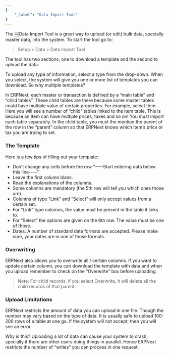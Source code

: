 ```yaml
---
{
	"_label": "Data Import Tool"
}
---
```

The ￼Data Import Tool is a great way to upload (or edit) bulk data, specially master data, into the system. To start the tool go to:

> Setup > Data > Data Import Tool

The tool has two sections, one to download a template and the second to upload the data.

To upload any type of information, select a type from the drop-down. When you select, the system will give you one or more list of templates you can download. So why multiple templates?

In ERPNext, each master or transaction is defined by a “main table” and “child tables”. These child tables are there because some master tables could have multiple value of certain properties. For example, select Item. Here you will see a number of “child” tables linked to the item table. This is because an Item can have multiple prices, taxes and so on! You must import each table separately. In the child table, you must the mention the parent of the row in the “parent” column so that ERPNext knows which Item’s price or tax you are trying to set.

### The Template

Here is a few tips of filling out your template:

- Don’t change any cells before the row “----Start entering data below this line----”.
- Leave the first column blank.
- Read the explanations of the columns.
- Some columns are mandatory (the 5th row will tell you which ones those are).
- Columns of type “Link” and “Select” will only accept values from a certain set.
- For “Link” type columns, the value must be present in the table it links to.
- For “Select” the options are given on the 6th row. The value must be one of those.
- Dates: A number of standard date formats are accepted. Please make sure, your dates are in one of those formats.

### Overwriting

ERPNext also allows you to overwrite all / certain columns. If you want to update certain column, you can download the template with data and when you upload remember to check on the “Overwrite” box before uploading.

> Note: For child records, if you select Overwrite, it will delete all the child records of that parent.

### Upload Limitations

ERPNext restricts the amount of data you can upload in one file. Though the number may vary based on the type of data. It is usually safe to upload 100-200 rows of a table at one go. If the system will not accept, then you will see an error.

Why is this? Uploading a lot of data can cause your system to crash, specially if there are other users doing things in parallel. Hence ERPNext restricts the number of “writes” you can process in one request.

